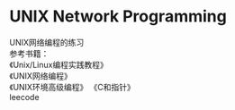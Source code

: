 # UNIX Network Programming
UNIX网络编程的练习<br>
参考书籍： <br>
《Unix/Linux编程实践教程》 <br>
《UNIX网络编程》 <br>
《UNIX环境高级编程》
《C和指针》<br>
 leecode

